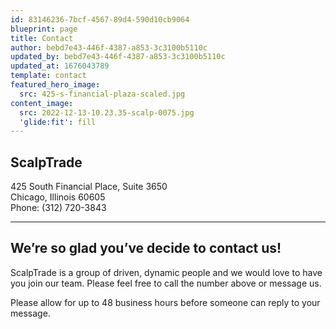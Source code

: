 ```yaml
---
id: 83146236-7bcf-4567-89d4-590d10cb9064
blueprint: page
title: Contact
author: bebd7e43-446f-4387-a853-3c3100b5110c
updated_by: bebd7e43-446f-4387-a853-3c3100b5110c
updated_at: 1676043789
template: contact
featured_hero_image:
  src: 425-s-financial-plaza-scaled.jpg
content_image:
  src: 2022-12-13-10.23.35-scalp-0075.jpg
  'glide:fit': fill
---
```

## ScalpTrade

425 South Financial Place, Suite 3650<br>
Chicago, Illinois 60605<br>
Phone: (312) 720-3843

---
## We’re so glad you’ve decide to contact us!

ScalpTrade is a group of driven, dynamic people and we would love to have you join our team. Please feel free to call the number above or message us.

Please allow for up to 48 business hours before someone can reply to your message.